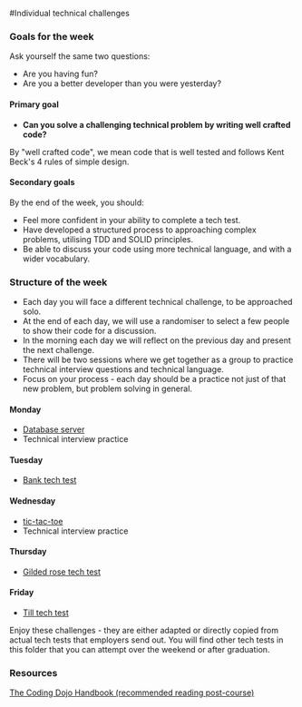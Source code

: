 #Individual technical challenges

### Goals for the week

Ask yourself the same two questions:

* Are you having fun?
* Are you a better developer than you were yesterday?

#### Primary goal

* **Can you solve a challenging technical problem by writing well crafted code?**

By "well crafted code", we mean code that is well tested and follows Kent Beck's 4 rules of simple design.

#### Secondary goals

By the end of the week, you should:

* Feel more confident in your ability to complete a tech test.
* Have developed a structured process to approaching complex problems, utilising TDD and SOLID principles.
* Be able to discuss your code using more technical language, and with a wider vocabulary.

### Structure of the week

* Each day you will face a different technical challenge, to be approached solo.
* At the end of each day, we will use a randomiser to select a few people to show their code for a discussion.
* In the morning each day we will reflect on the previous day and present the next challenge.
* There will be two sessions where we get together as a group to practice technical interview questions and technical language.
* Focus on your process - each day should be a practice not just of that new problem, but problem solving in general.

#### Monday
* [Database server](database_server.md)
* Technical interview practice

#### Tuesday
* [Bank tech test](bank_tech_test.md)

#### Wednesday
* [tic-tac-toe](tic_tac_toe.md)
* Technical interview practice

#### Thursday
* [Gilded rose tech test](gilded_rose.md)

#### Friday
* [Till tech test](till_tech_test.md)

Enjoy these challenges - they are either adapted or directly copied from actual tech tests that employers send out. You will find other tech tests in this folder that you can attempt over the weekend or after graduation.

### Resources
[The Coding Dojo Handbook (recommended reading post-course)](https://leanpub.com/codingdojohandbook)
